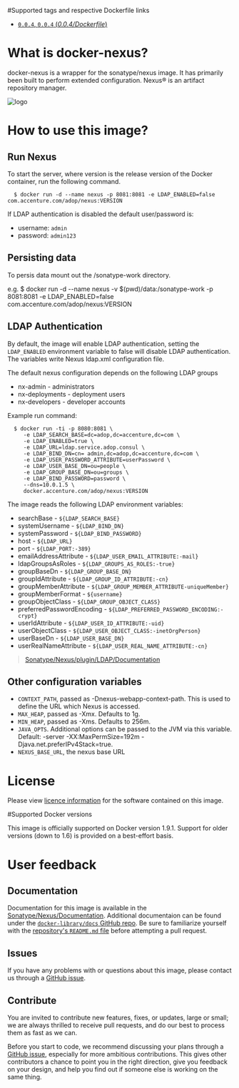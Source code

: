 #Supported tags and respective Dockerfile links

- [`0.0.4`, `0.0.4` (*0.0.4/Dockerfile*)](https://github.com/Accenture/adop-nexus/blob/master/Dockerfile.md)

# What is docker-nexus?
docker-nexus is a wrapper for the sonatype/nexus image. It has primarily been built to perform extended configuration. Nexus® is an artifact repository manager.

![logo](http://blog.sonatype.com/wp-content/uploads/2010/01/nexus-small.png)

# How to use this image?

## Run Nexus

To start the server, where version is the release version of the Docker container, run the following command.
    
      $ docker run -d --name nexus -p 8081:8081 -e LDAP_ENABLED=false com.accenture.com/adop/nexus:VERSION

If LDAP authentication is disabled the default user/password is:
  
  * username: `admin`
  * password: `admin123`

## Persisting data

To persis data mount out the /sonatype-work directory.

e.g. $ docker run -d --name nexus -v $(pwd)/data:/sonatype-work -p 8081:8081 -e LDAP_ENABLED=false com.accenture.com/adop/nexus:VERSION

## LDAP Authentication

By default, the image will enable LDAP authentication, setting the `LDAP_ENABLED` environment variable to false will disable LDAP authentication. The variables write Nexus ldap.xml configuration file. 

The default nexus configuration depends on the following LDAP groups
  * nx-admin - administrators
  * nx-deployments - deployment users
  * nx-developers - developer accounts

Example run command:

      $ docker run -ti -p 8080:8081 \
         -e LDAP_SEARCH_BASE=dc=adop,dc=accenture,dc=com \
         -e LDAP_ENABLED=true \
         -e LDAP_URL=ldap.service.adop.consul \
         -e LDAP_BIND_DN=cn= admin,dc=adop,dc=accenture,dc=com \
         -e LDAP_USER_PASSWORD_ATTRIBUTE=userPassword \
         -e LDAP_USER_BASE_DN=ou=people \ 
         -e LDAP_GROUP_BASE_DN=ou=groups \ 
         -e LDAP_BIND_PASSWORD=password \ 
         --dns=10.0.1.5 \
         docker.accenture.com/adop/nexus:VERSION

The image reads the following LDAP environment variables:

  * searchBase - `${LDAP_SEARCH_BASE}`
  * systemUsername - `${LDAP_BIND_DN}`
  * systemPassword - `${LDAP_BIND_PASSWORD}`
  * host - `${LDAP_URL}`
  * port - `${LDAP_PORT:-389}`
  * emailAddressAttribute - `${LDAP_USER_EMAIL_ATTRIBUTE:-mail}`
  * ldapGroupsAsRoles - `${LDAP_GROUPS_AS_ROLES:-true}`
  * groupBaseDn - `${LDAP_GROUP_BASE_DN}`
  * groupIdAttribute - `${LDAP_GROUP_ID_ATTRIBUTE:-cn}`
  * groupMemberAttribute - `${LDAP_GROUP_MEMBER_ATTRIBUTE-uniqueMember}`
  * groupMemberFormat - `${username}`
  * groupObjectClass - `${LDAP_GROUP_OBJECT_CLASS}`
  * preferredPasswordEncoding - `${LDAP_PREFERRED_PASSWORD_ENCODING:-crypt}`
  * userIdAttribute - `${LDAP_USER_ID_ATTRIBUTE:-uid}`
  * userObjectClass - `${LDAP_USER_OBJECT_CLASS:-inetOrgPerson}`
  * userBaseDn - `${LDAP_USER_BASE_DN}`
  * userRealNameAttribute - `${LDAP_USER_REAL_NAME_ATTRIBUTE:-cn}`

> [Sonatype/Nexus/plugin/LDAP/Documentation](https://books.sonatype.com/nexus-book/reference/ldap.html)

## Other configuration variables

 * `CONTEXT_PATH`, passed as -Dnexus-webapp-context-path. This is used to define the URL which Nexus is accessed.
 * `MAX_HEAP`, passed as -Xmx. Defaults to 1g.
 * `MIN_HEAP`, passed as -Xms. Defaults to 256m.
 * `JAVA_OPTS`. Additional options can be passed to the JVM via this variable. Default: -server -XX:MaxPermSize=192m -Djava.net.preferIPv4Stack=true.
 * `NEXUS_BASE_URL`, the nexus base URL

# License
Please view [licence information](LICENCE.md) for the software contained on this image.


#Supported Docker versions

This image is officially supported on Docker version 1.9.1.
Support for older versions (down to 1.6) is provided on a best-effort basis.

# User feedback

## Documentation
Documentation for this image is available in the [Sonatype/Nexus/Documentation](https://books.sonatype.com/nexus-book/reference/). 
Additional documentaion can be found under the [`docker-library/docs` GitHub repo](https://github.com/docker-library/docs). Be sure to familiarize yourself with the [repository's `README.md` file](https://github.com/docker-library/docs/blob/master/README.md) before attempting a pull request.

## Issues
If you have any problems with or questions about this image, please contact us through a [GitHub issue](https://github.com/Accenture/adop-nexus/issues).

## Contribute
You are invited to contribute new features, fixes, or updates, large or small; we are always thrilled to receive pull requests, and do our best to process them as fast as we can.

Before you start to code, we recommend discussing your plans through a [GitHub issue](https://github.com/Accenture/adop-nexus/issues), especially for more ambitious contributions. This gives other contributors a chance to point you in the right direction, give you feedback on your design, and help you find out if someone else is working on the same thing.